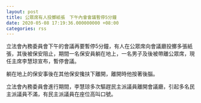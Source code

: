 ```yaml
---
layout: post
title: 公眾席有人投擲紙張　下午內會會議暫停5分鐘
date: 2020-05-08 17:19:36.000000000 +08:00
categories: rss
---
```


立法會內務委員會下午的會議再要暫停5分鐘，有人在公眾席向會議廳投擲多張紙張，其後被保安阻止，期間一名保安員躺在地上，一名男子及後被帶離公眾席，現任主席李慧琼宣布，暫停會議。

躺在地上的保安事後在其他保安攙扶下離開，離開時他按著後腦。

立法會內務委員會進行期間，李慧琼多次驅趕民主派議員離開會議廳，引起多名民主派議員不滿，有民主派議員在座位高叫口號。
